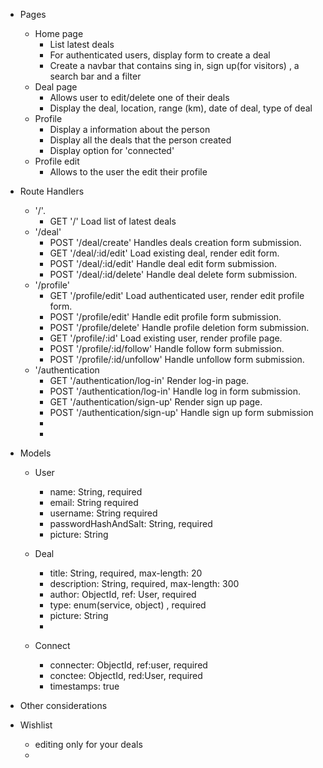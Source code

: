 - Pages
  - Home page
    - List latest deals
    - For authenticated users, display form to create a deal
    - Create a navbar that contains sing in, sign up(for visitors) , a search bar and a filter
  - Deal page
    - Allows user to edit/delete one of their deals
    - Display the deal, location, range (km), date of deal, type of deal
  - Profile
    - Display a information about the person
    - Display all the deals that the person created
    - Display option for 'connected'
  - Profile edit
    - Allows to the user the edit their profile
- Route Handlers
  - '/'.
    - GET '/' Load list of latest deals
  - '/deal'
    - POST '/deal/create' Handles deals creation form submission.
    - GET '/deal/:id/edit' Load existing deal, render edit form.
    - POST '/deal/:id/edit' Handle deal edit form submission.
    - POST '/deal/:id/delete' Handle deal delete form submission.
  - '/profile'
    - GET '/profile/edit' Load authenticated user, render edit profile form.
    - POST '/profile/edit' Handle edit profile form submission.
    - POST '/profile/delete' Handle profile deletion form submission.
    - GET '/profile/:id' Load existing user, render profile page.
    - POST '/profile/:id/follow' Handle follow form submission.
    - POST '/profile/:id/unfollow' Handle unfollow form submission.
  - '/authentication
    - GET '/authentication/log-in' Render log-in page.
    - POST '/authentication/log-in' Handle log in form submission.
    - GET '/authentication/sign-up' Render sign up page.
    - POST '/authentication/sign-up' Handle sign up form submission
    -
    -
- Models

  - User

    - name: String, required
    - email: String required
    - username: String required
    - passwordHashAndSalt: String, required
    - picture: String

  - Deal
    - title: String, required, max-length: 20
    - description: String, required, max-length: 300
    - author: ObjectId, ref: User, required
    - type: enum(service, object) , required
    - picture: String
    -
  - Connect
    - connecter: ObjectId, ref:user, required
    - conctee: ObjectId, red:User, required
    - timestamps: true

- Other considerations
- Wishlist
  - editing only for your deals
  -
